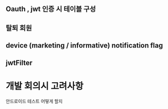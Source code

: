 
## Oauth , jwt 인증 시 테이블 구성

## 탈퇴 회원

## device (marketing / informative) notification flag

## jwtFilter





# 개발 회의시 고려사항

안드로이드 테스트 어떻게 할지